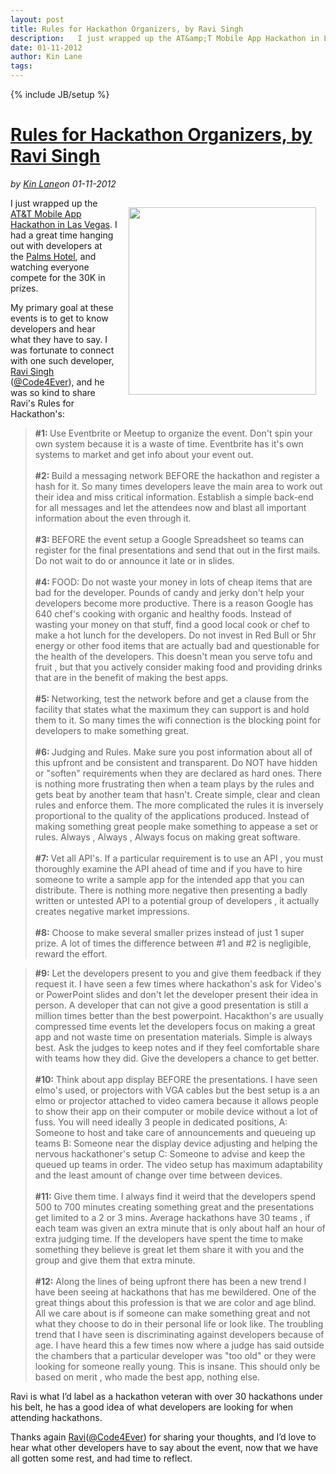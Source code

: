 ---layout: posttitle: Rules for Hackathon Organizers, by Ravi Singhdescription:   I just wrapped up the AT&amp;T Mobile App Hackathon in Las Vegas.  I had a great time hanging out with developers at the Palms Hotel, and watching everyone compete for the 30K in prizes.  My primary goal at these events is to get to know developers and hear what they have to say.  I was fortunate to connect with one such developer, Ravi Singh (@Code4Ever), and he was so kind to share Ravi's Rules for Hackathon's: #1: Use Eventbrite or Meetup to organize the event.  Don't spin your own system because it is a waste of time.  Eventbrite has it's own systems to market and get info about your event out.  #2: Build a messaging network BEFORE the hackathon and register a hash for it.date: 01-11-2012author: Kin Lanetags: ---{% include JB/setup %}<h1 class="title"><a href="#" rel="bookmark" title="Rules for Hackathon Organizers, by Ravi Singh">Rules for Hackathon Organizers, by Ravi Singh</a></h1><i><span class="small">by</span> <a href="https://plus.google.com/106460238807821851374" rel="author">Kin Lane</a><span class="small">on</span> <span class="post-date">01-11-2012</span></i><p></p><p><a title="Hackathon" href="http://www.hackweekends.com" target="_blank"><img style="padding: 15px;" src="http://kinlane-productions.s3.amazonaws.com/api-evangelist/tag-cloud-hackathon.png" alt="" width="300" align="right" /></a></p>
<p>I just wrapped up the <a title="AT&amp;T Mobile Hackathon in Las Vegas" href="/events/att_mobile_app_hackathon_las_vegas.php">AT&amp;T Mobile App Hackathon in Las Vegas</a>.  I had a great time hanging out with developers at the <a title="Palms Hotel" href="http://www.palms.com/">Palms Hotel</a>, and watching everyone compete for the 30K in prizes.</p>
<p>My primary goal at these events is to get to know developers and hear what they have to say.  I was fortunate to connect with one such developer, <a title="@Code4Ever" href="https://twitter.com/#!/code4ever">Ravi Singh</a> (<a title="@Code4Ever" href="https://twitter.com/#!/code4ever">@Code4Ever</a>), and he was so kind to share Ravi's Rules for Hackathon's:</p>
<blockquote><strong>#1: </strong>Use Eventbrite or Meetup to organize the event. Don't spin your own system because it is a waste of time. Eventbrite has it's own systems to market and get info about your event out. <br /><br /> <strong>#2: </strong>Build a messaging network BEFORE the hackathon and register a hash for it. So many times developers leave the main area to work out their idea and miss critical information. Establish a simple back-end for all messages and let the attendees now and blast all important information about the even through it. <br /><br /> <strong>#3: </strong>BEFORE the event setup a Google Spreadsheet so teams can register for the final presentations and send that out in the first mails. Do not wait to do or announce it late or in slides. <br /><br /> <strong>#4: </strong>FOOD: Do not waste your money in lots of cheap items that are bad for the developer. Pounds of candy and jerky don't help your developers become more productive. There is a reason Google has 640 chef's cooking with organic and healthy foods. Instead of wasting your money on that stuff, find a good local cook or chef to make a hot lunch for the developers. Do not invest in Red Bull or 5hr energy or other food items that are actually bad and questionable for the health of the developers. This doesn't mean you serve tofu and fruit , but that you actively consider making food and providing drinks that are in the benefit of making the best apps. <br /><br /> <strong>#5: </strong>Networking, test the network before and get a clause from the facility that states what the maximum they can support is and hold them to it. So many times the wifi connection is the blocking point for developers to make something great. <br /><br /> <strong>#6: </strong>Judging and Rules. Make sure you post information about all of this upfront and be consistent and transparent. Do NOT have hidden or "soften" requirements when they are declared as hard ones. There is nothing more frustrating then when a team plays by the rules and gets beat by another team that hasn't. Create simple, clear and clean rules and enforce them. The more complicated the rules it is inversely proportional to the quality of the applications produced. Instead of making something great people make something to appease a set or rules. Always , Always , Always focus on making great software. <br /><br /> <strong>#7: </strong>Vet all API's. If a particular requirement is to use an API , you must thoroughly examine the API ahead of time and if you have to hire someone to write a sample app for the intended app that you can distribute. There is nothing more negative then presenting a badly written or untested API to a potential group of developers , it actually creates negative market impressions. <br /> <br /> <strong>#8:</strong> Choose to make several smaller prizes instead of just 1 super prize. A lot of times the difference between #1 and #2 is negligible, reward the effort.</blockquote>
<blockquote><strong>#9:</strong> Let the developers present to you and give them feedback if they request it. I have seen a few times where hackathon's ask for Video's or PowerPoint slides and don't let the developer present their idea in person. A developer that can not give a good presentation is still a million times better than the best powerpoint. Hacakthon's are usually compressed time events let the developers focus on making a great app and not waste time on presentation materials. Simple is always best. Ask the judges to keep notes and if they feel comfortable share with teams how they did. Give the developers a chance to get better.&nbsp;<br /><br /><strong>#10:</strong> Think about app display BEFORE the presentations. I have seen elmo's used, or projectors with VGA cables but the best setup is a an elmo or projector attached to video camera because it allows people to show their app on their computer or mobile device without a lot of fuss. You will need ideally 3 people in dedicated positions, A: Someone to host and take care of announcements and queueing up teams B: Someone near the display device adjusting and helping the nervous hackathoner's setup C: Someone to advise and keep the queued up teams in order. The video setup has maximum adaptability and the least amount of change over time between devices.<br /><br /><strong>#11:</strong> Give them time. I always find it weird that the developers spend 500 to 700 minutes creating something great and the presentations get limited to a 2 or 3 mins. Average hackathons have 30 teams , if each team was given an extra minute that is only about half an hour of extra judging time. If the developers have spent the time to make something they believe is great let them share it with you and the group and give them that extra minute.<br /><br /><strong>#12:</strong> Along the lines of being upfront there has been a new trend I have been seeing at hackathons that has me bewildered. One of the great things about this profession is that we are color and age blind. All we care about is if someone can make something great and not what they choose to do in their personal life or look like. The troubling trend that I have seen is discriminating against developers because of age. I have heard this a few times now where a judge has said outside the chambers that a particular developer was "too old" or they were looking for someone really young. This is insane. This should only be based on merit , who made the best app, nothing else.<br /></blockquote>
<p>Ravi is what I&rsquo;d label as a hackathon veteran with over 30 hackathons under his belt, he has a good idea of what developers are looking for when attending hackathons.</p>
<p>Thanks again <a title="@Code4Ever" href="https://twitter.com/#!/code4ever">Ravi</a>(<a title="@Code4Ever" href="https://twitter.com/#!/code4ever">@Code4Ever</a>) for sharing your thoughts, and I&rsquo;d love to hear what other developers have to say about the event, now that we have all gotten some rest, and had time to reflect.</p>